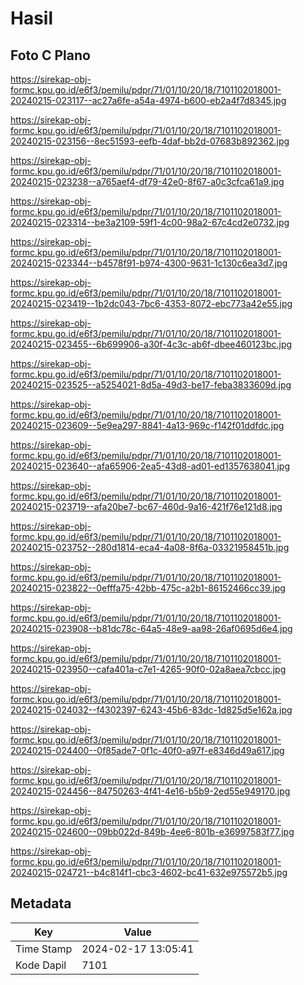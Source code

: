 # Hasil

## Foto C Plano

https://sirekap-obj-formc.kpu.go.id/e6f3/pemilu/pdpr/71/01/10/20/18/7101102018001-20240215-023117--ac27a6fe-a54a-4974-b600-eb2a4f7d8345.jpg

https://sirekap-obj-formc.kpu.go.id/e6f3/pemilu/pdpr/71/01/10/20/18/7101102018001-20240215-023156--8ec51593-eefb-4daf-bb2d-07683b892362.jpg

https://sirekap-obj-formc.kpu.go.id/e6f3/pemilu/pdpr/71/01/10/20/18/7101102018001-20240215-023238--a765aef4-df79-42e0-8f67-a0c3cfca61a9.jpg

https://sirekap-obj-formc.kpu.go.id/e6f3/pemilu/pdpr/71/01/10/20/18/7101102018001-20240215-023314--be3a2109-59f1-4c00-98a2-67c4cd2e0732.jpg

https://sirekap-obj-formc.kpu.go.id/e6f3/pemilu/pdpr/71/01/10/20/18/7101102018001-20240215-023344--b4578f91-b974-4300-9631-1c130c6ea3d7.jpg

https://sirekap-obj-formc.kpu.go.id/e6f3/pemilu/pdpr/71/01/10/20/18/7101102018001-20240215-023419--1b2dc043-7bc6-4353-8072-ebc773a42e55.jpg

https://sirekap-obj-formc.kpu.go.id/e6f3/pemilu/pdpr/71/01/10/20/18/7101102018001-20240215-023455--6b699906-a30f-4c3c-ab6f-dbee460123bc.jpg

https://sirekap-obj-formc.kpu.go.id/e6f3/pemilu/pdpr/71/01/10/20/18/7101102018001-20240215-023525--a5254021-8d5a-49d3-be17-feba3833609d.jpg

https://sirekap-obj-formc.kpu.go.id/e6f3/pemilu/pdpr/71/01/10/20/18/7101102018001-20240215-023609--5e9ea297-8841-4a13-969c-f142f01ddfdc.jpg

https://sirekap-obj-formc.kpu.go.id/e6f3/pemilu/pdpr/71/01/10/20/18/7101102018001-20240215-023640--afa65906-2ea5-43d8-ad01-ed1357638041.jpg

https://sirekap-obj-formc.kpu.go.id/e6f3/pemilu/pdpr/71/01/10/20/18/7101102018001-20240215-023719--afa20be7-bc67-460d-9a16-421f76e121d8.jpg

https://sirekap-obj-formc.kpu.go.id/e6f3/pemilu/pdpr/71/01/10/20/18/7101102018001-20240215-023752--280d1814-eca4-4a08-8f6a-03321958451b.jpg

https://sirekap-obj-formc.kpu.go.id/e6f3/pemilu/pdpr/71/01/10/20/18/7101102018001-20240215-023822--0efffa75-42bb-475c-a2b1-86152466cc39.jpg

https://sirekap-obj-formc.kpu.go.id/e6f3/pemilu/pdpr/71/01/10/20/18/7101102018001-20240215-023908--b81dc78c-64a5-48e9-aa98-26af0695d6e4.jpg

https://sirekap-obj-formc.kpu.go.id/e6f3/pemilu/pdpr/71/01/10/20/18/7101102018001-20240215-023950--cafa401a-c7e1-4265-90f0-02a8aea7cbcc.jpg

https://sirekap-obj-formc.kpu.go.id/e6f3/pemilu/pdpr/71/01/10/20/18/7101102018001-20240215-024032--f4302397-6243-45b6-83dc-1d825d5e162a.jpg

https://sirekap-obj-formc.kpu.go.id/e6f3/pemilu/pdpr/71/01/10/20/18/7101102018001-20240215-024400--0f85ade7-0f1c-40f0-a97f-e8346d49a617.jpg

https://sirekap-obj-formc.kpu.go.id/e6f3/pemilu/pdpr/71/01/10/20/18/7101102018001-20240215-024456--84750263-4f41-4e16-b5b9-2ed55e949170.jpg

https://sirekap-obj-formc.kpu.go.id/e6f3/pemilu/pdpr/71/01/10/20/18/7101102018001-20240215-024600--09bb022d-849b-4ee6-801b-e36997583f77.jpg

https://sirekap-obj-formc.kpu.go.id/e6f3/pemilu/pdpr/71/01/10/20/18/7101102018001-20240215-024721--b4c814f1-cbc3-4602-bc41-632e975572b5.jpg


## Metadata

| Key        | Value               |
| ---------- | ------------------- |
| Time Stamp | 2024-02-17 13:05:41 |
| Kode Dapil | 7101                |



